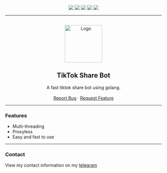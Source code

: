 <div id="top"></div>
<p align="center">
  <img src="https://img.shields.io/github/contributors/dropout1337/TikTok-Share-Bot.svg?style=for-the-badge"/>
  <img src="https://img.shields.io/github/forks/dropout1337/TikTok-Share-Bot.svg?style=for-the-badge"/>
  <img src="https://img.shields.io/github/stars/dropout1337/TikTok-Share-Bot.svg?style=for-the-badge"/>
  <img src="https://img.shields.io/github/issues/dropout1337/TikTok-Share-Bot.svg?style=for-the-badge"/>
  <img src="https://img.shields.io/github/license/dropout1337/TikTok-Share-Bot.svg?style=for-the-badge"/>
</p>
  
---------------------------------------
  
<br/>
<div align="center">
  <a href="https://github.com/dropout1337/TikTok-Share-Bot">
    <img src="https://lf16-tiktok-web.ttwstatic.com/obj/tiktok-web-common-sg/mtact/static/images/logo_144c91a.png" alt="Logo" width="120" height="120">
  </a>
  
  <h2 align="center">TikTok Share Bot</h3>

  <p align="center">
    A fast tiktok share bot using golang.
    <br />
    <br />
    <a href="https://github.com/dropout1337/TikTok-Share-Bot/issues">Report Bug</a>
    ·
    <a href="https://github.com/dropout1337/TikTok-Share-Bot/issues">Request Feature</a>
  </p>
</div>

---------------------------------------

### Features
* Multi-threading
* Proxyless
* Easy and fast to use

---------------------------------------

### Contact
View my contact information on my [telegram](https://t.me/dropoutuwu/)
